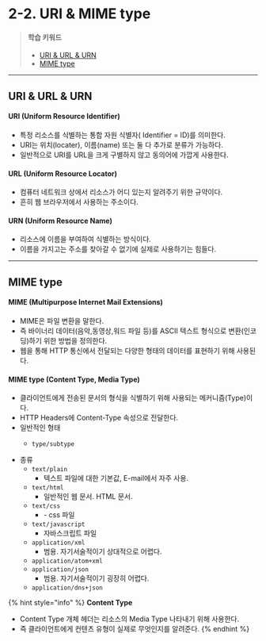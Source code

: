 # 2-2. URI & MIME type

> #### 학습 키워드
>
> * [URI & URL & URN](2-2.-uri-and-mime-type.md#uri-and-url-and-urn)
> * [MIME type](2-2.-uri-and-mime-type.md#mime-type)

***

## URI & URL & URN

#### URI (Uniform Resource Identifier)

* 특정 리소스를 식별하는 통합 자원 식별자( Identifier = ID)를 의미한다.
* URI는 위치(locater), 이름(name) 또는 둘 다 추가로 분류가 가능하다.
* 일반적으로 URI를 URL을 크게 구별하지 않고 동의어에 가깝게 사용한다.

#### URL (Uniform Resource Locator)

* 컴퓨터 네트워크 상에서 리소스가 어디 있는지 알려주기 위한 규약이다.
* 흔히 웹 브라우저에서 사용하는 주소이다.

#### URN (Uniform Resource Name)

* 리소스에 이름을 부여하여 식별하는 방식이다.
* 이름을 가지고는 주소를 찾아갈 수 없기에 실제로 사용하기는 힘들다.

***

## MIME type

#### MIME (Multipurpose Internet Mail Extensions)

* MIME은 파일 변환을 말한다.
* 즉 바이너리 데이터(음악,동영상,워드 파일 등)를 ASCII 텍스트 형식으로 변환(인코딩)하기 위한 방법을 정의한다.
* 웹을 통해 HTTP 통신에서 전달되는 다양한 형태의 데이터를 표현하기 위해 사용된다.

#### MIME type (Content Type, Media Type)

* 클라이언트에게 전송된 문서의 형식을 식별하기 위해 사용되는 메커니즘(Type)이다.
* HTTP Headers에 Content-Type 속성으로 전달한다.
* 일반적인 형태
  * ```
    type/subtype
    ```
* 종류
  * `text/plain`
    * 텍스트 파일에 대한 기본값, E-mail에서 자주 사용.
  * `text/html`
    * 일반적인 웹 문서. HTML 문서.
  * `text/css`
    * \- css 파일
  * `text/javascript`
    * 자바스크립트 파일
  * `application/xml`
    * 범용. 자기서술적이기 상대적으로 어렵다.
  * `application/atom+xml`
  * `application/json`
    * 범용. 자기서술적이기 굉장히 어렵다.
  * `application/dns+json`

{% hint style="info" %}
**Content Type**

* Content Type 개체 헤더는 리소스의 Media Type 나타내기 위해 사용한다.
* 즉 클라이언트에게 컨텐츠 유형이 실제로 무엇인지를 알려준다.
{% endhint %}
